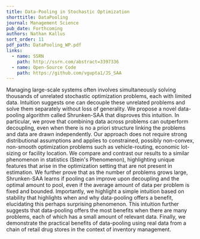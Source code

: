 ```yaml
---
title: Data-Pooling in Stochastic Optimization
shorttitle: DataPooling
journal: Management Science
pub_date: Forthcoming
authors: Nathan Kallus
sort_order: 11
pdf_path: DataPooling_WP.pdf
links:
  - name: SSRN
    path: http://ssrn.com/abstract=3397336
  - name: Open-Source Code
    path: https://github.com/vgupta1/JS_SAA
---
```

Managing large-scale systems often involves simultaneously solving thousands of unrelated stochastic optimization problems, each with limited data. Intuition suggests one can decouple these unrelated problems and solve them separately without loss of generality. We propose a novel data-pooling algorithm called Shrunken-SAA that disproves this intuition.  In particular, we prove that combining data across problems can outperform decoupling, even when there is no a priori structure linking the problems and data are drawn independently.  Our approach does not require strong distributional assumptions and applies to constrained, possibly non-convex, non-smooth optimization problems such as vehicle-routing, economic lot-sizing or facility location.  We compare and contrast our results to a similar phenomenon in statistics (Stein's Phenomenon), highlighting unique features that arise in the optimization setting that are not present in estimation.  We further prove that as the number of problems grows large, Shrunken-SAA learns if pooling can improve upon decoupling and the optimal amount to pool, even if the average amount of data per problem is fixed and bounded. Importantly, we highlight a simple intuition based on stability that highlights when and why data-pooling offers a benefit, elucidating this perhaps surprising phenomenon.  This intuition further suggests that data-pooling offers the most benefits when there are many problems, each of which has a small amount of relevant data.  Finally, we demonstrate the practical benefits of data-pooling using real data from a chain of retail drug stores in the context of inventory management. 

